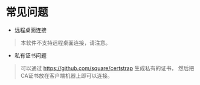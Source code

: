 # 常见问题

* 远程桌面连接
> 本软件不支持远程桌面连接，请注意。

* 私有证书问题
> 可以通过 https://github.com/square/certstrap 生成私有的证书， 然后把CA证书放在客户端机器上即可以连接。
